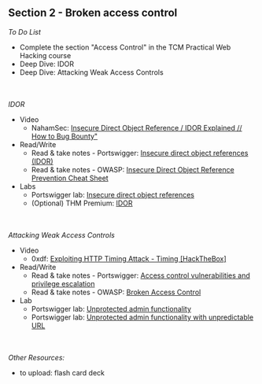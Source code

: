 ## **Section 2 - Broken access control** <br>

*To Do List*
- Complete the section "Access Control" in the TCM Practical Web Hacking course
- Deep Dive: IDOR
- Deep Dive: Attacking Weak Access Controls
<br><br><br>

*IDOR*
- Video
   - NahamSec: <a href="https://www.youtube.com/watch?v=bCUqio4gNu4">Insecure Direct Object Reference / IDOR Explained // How to Bug Bounty"</a>
- Read/Write
   - Read & take notes - Portswigger: <a href="https://portswigger.net/web-security/access-control/idor">Insecure direct object references (IDOR)</a>
   - Read & take notes - OWASP: <a href="https://cheatsheetseries.owasp.org/cheatsheets/Insecure_Direct_Object_Reference_Prevention_Cheat_Sheet.html">Insecure Direct Object Reference Prevention Cheat Sheet</a>
- Labs
   - Portswigger lab: <a href="https://portswigger.net/web-security/access-control/lab-insecure-direct-object-references">Insecure direct object references</a>
   - (Optional) THM Premium: <a href="https://tryhackme.com/r/room/idor">IDOR</a>
<br><br><br>

*Attacking Weak Access Controls*
- Video
   - 0xdf: <a href="https://www.youtube.com/watch?v=tmlxa4Y8wy8">Exploiting HTTP Timing Attack - Timing [HackTheBox]</a>
- Read/Write
   - Read & take notes - Portswigger: <a href="https://portswigger.net/web-security/access-control#what-is-access-control">Access control vulnerabilities and privilege escalation</a>
   - Read & take notes - OWASP: <a href="https://owasp.org/Top10/A01_2021-Broken_Access_Control/">Broken Access Control</a>
- Lab
   - Portswigger lab: <a href="https://portswigger.net/web-security/access-control/lab-unprotected-admin-functionality">Unprotected admin functionality</a>
   - Portswigger lab: <a href="https://portswigger.net/web-security/access-control/lab-unprotected-admin-functionality-with-unpredictable-url">Unprotected admin functionality with unpredictable URL</a>
<br><br><br>

*Other Resources:* <br>
- to upload: flash card deck
<br><br>
